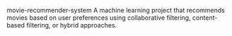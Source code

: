movie-recommender-system
A machine learning project that recommends movies based on user preferences using collaborative filtering, content-based filtering, or hybrid approaches.
